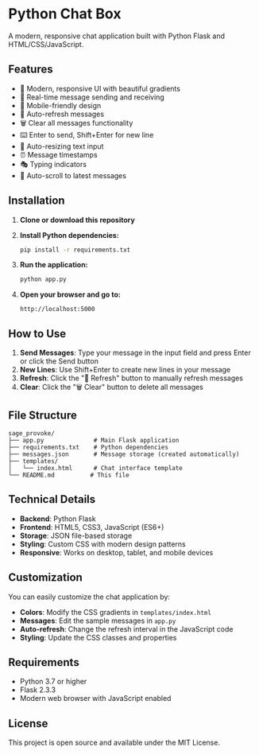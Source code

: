 # Python Chat Box

A modern, responsive chat application built with Python Flask and HTML/CSS/JavaScript.

## Features

- 🎨 Modern, responsive UI with beautiful gradients
- 💬 Real-time message sending and receiving
- 📱 Mobile-friendly design
- 🔄 Auto-refresh messages
- 🗑️ Clear all messages functionality
- ⌨️ Enter to send, Shift+Enter for new line
- 📝 Auto-resizing text input
- ⏰ Message timestamps
- 🎭 Typing indicators
- 🎯 Auto-scroll to latest messages

## Installation

1. **Clone or download this repository**

2. **Install Python dependencies:**
   ```bash
   pip install -r requirements.txt
   ```

3. **Run the application:**
   ```bash
   python app.py
   ```

4. **Open your browser and go to:**
   ```
   http://localhost:5000
   ```

## How to Use

1. **Send Messages**: Type your message in the input field and press Enter or click the Send button
2. **New Lines**: Use Shift+Enter to create new lines in your message
3. **Refresh**: Click the "🔄 Refresh" button to manually refresh messages
4. **Clear**: Click the "🗑️ Clear" button to delete all messages

## File Structure

```
sage_provoke/
├── app.py              # Main Flask application
├── requirements.txt    # Python dependencies
├── messages.json       # Message storage (created automatically)
├── templates/
│   └── index.html      # Chat interface template
└── README.md          # This file
```

## Technical Details

- **Backend**: Python Flask
- **Frontend**: HTML5, CSS3, JavaScript (ES6+)
- **Storage**: JSON file-based storage
- **Styling**: Custom CSS with modern design patterns
- **Responsive**: Works on desktop, tablet, and mobile devices

## Customization

You can easily customize the chat application by:

- **Colors**: Modify the CSS gradients in `templates/index.html`
- **Messages**: Edit the sample messages in `app.py`
- **Auto-refresh**: Change the refresh interval in the JavaScript code
- **Styling**: Update the CSS classes and properties

## Requirements

- Python 3.7 or higher
- Flask 2.3.3
- Modern web browser with JavaScript enabled

## License

This project is open source and available under the MIT License.
